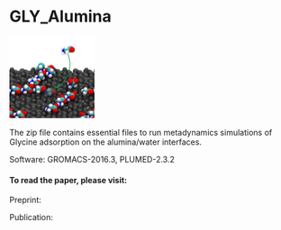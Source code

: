 # GLY_Alumina

[//]: <> (figs)

<img src="aa.jpg" width=30% height=30%>



The zip file contains essential files to run metadynamics simulations of Glycine adsorption on the alumina/water interfaces.

Software: GROMACS-2016.3, PLUMED-2.3.2


#### To read the paper, please visit:
Preprint: []()

Publication: []()

